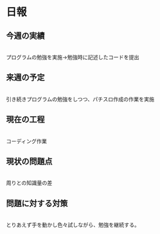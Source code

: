 # 日報



## 今週の実績
<br>プログラムの勉強を実施→勉強時に記述したコードを提出<br>

## 来週の予定<br>
<br>引き続きプログラムの勉強をしつつ、パチスロ作成の作業を実施<br>

## 現在の工程<br>
<br>コーディング作業<br>

## 現状の問題点<br>
<br>周りとの知識量の差<br>

## 問題に対する対策<br>
<br>とりあえず手を動かし色々試しながら、勉強を継続する。<br>
